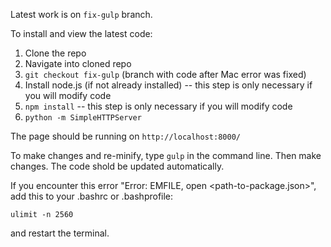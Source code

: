 Latest work is on `fix-gulp` branch.

To install and view the latest code:
1. Clone the repo
2. Navigate into cloned repo
3. `git checkout fix-gulp` (branch with code after Mac error was fixed)
4. Install node.js (if not already installed) -- this step is only necessary if you will modify code
5. `npm install` -- this step is only necessary if you will modify code
6. `python -m SimpleHTTPServer`

The page should be running on `http://localhost:8000/`

To make changes and re-minify, type `gulp` in the command line. Then make changes.
The code shold be updated automatically.

If you encounter this error "Error: EMFILE, open <path-to-package.json>",
add this to your .bashrc or .bashprofile:

`ulimit -n 2560`

and restart the terminal.
